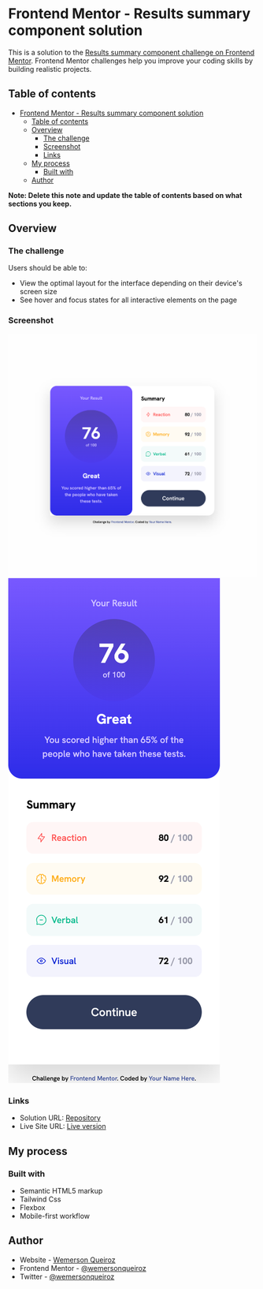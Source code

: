 # Frontend Mentor - Results summary component solution

This is a solution to the [Results summary component challenge on Frontend Mentor](https://www.frontendmentor.io/challenges/results-summary-component-CE_K6s0maV). Frontend Mentor challenges help you improve your coding skills by building realistic projects.

## Table of contents

- [Frontend Mentor - Results summary component solution](#frontend-mentor---results-summary-component-solution)
  - [Table of contents](#table-of-contents)
  - [Overview](#overview)
    - [The challenge](#the-challenge)
    - [Screenshot](#screenshot)
    - [Links](#links)
  - [My process](#my-process)
    - [Built with](#built-with)
  - [Author](#author)

**Note: Delete this note and update the table of contents based on what sections you keep.**

## Overview

### The challenge

Users should be able to:

- View the optimal layout for the interface depending on their device's screen size
- See hover and focus states for all interactive elements on the page

### Screenshot

![Desktop Screenshot](./assets/images/desktop-ss.png)
![Mobile Screenshot](./assets/images/mobile-ss.png)

### Links

- Solution URL: [Repository](https://github.com/wemersonqueiroz/fem-results-summary.git)
- Live Site URL: [Live version](https://fem-results-summary-tawny.vercel.app/)

## My process

### Built with

- Semantic HTML5 markup
- Tailwind Css
- Flexbox
- Mobile-first workflow

## Author

- Website - [Wemerson Queiroz](https://www.wemerson.dev)
- Frontend Mentor - [@wemersonqueiroz](https://www.frontendmentor.io/profile/wemersonqueiroz)
- Twitter - [@wemersonqueiroz](https://www.twitter.com/wemersonqueiroz)
